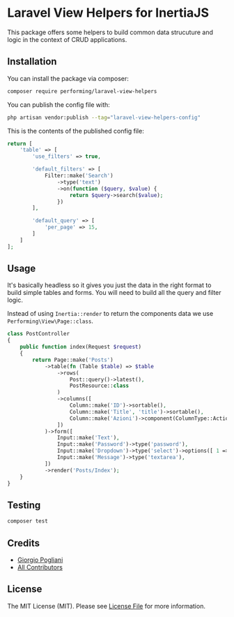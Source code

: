 # Laravel View Helpers for InertiaJS
This package offers some helpers to build common data strucuture and logic in the context of CRUD applications.

## Installation

You can install the package via composer:

```bash
composer require performing/laravel-view-helpers
```

You can publish the config file with:

```bash
php artisan vendor:publish --tag="laravel-view-helpers-config"
```

This is the contents of the published config file:

```php
return [
    'table' => [
        'use_filters' => true,

        'default_filters' => [
            Filter::make('Search')
                ->type('text')
                ->on(function ($query, $value) {
                    return $query->search($value);
                })
        ],

        'default_query' => [
            'per_page' => 15,
        ]
    ]
];
```

## Usage
It's basically headless so it gives you just the data in the right format to build simple tables and forms. You will need to build all the query and filter logic. 

Instead of using `Inertia::render` to return the components data we use `Performing\View\Page::class`.
```php
class PostController
{
    public function index(Request $request)
    {
        return Page::make('Posts')
            ->table(fn (Table $table) => $table
                ->rows(
                    Post::query()->latest(),
                    PostResource::class
                )
                ->columns([
                    Column::make('ID')->sortable(),
                    Column::make('Title', 'title')->sortable(),
                    Column::make('Azioni')->component(ColumnType::Actions)->sortable(),
                ])
            )->form([
                Input::make('Text'),
                Input::make('Password')->type('password'),
                Input::make('Dropdown')->type('select')->options([ 1 => 'one', 2 => 'two']),
                Input::make('Message')->type('textarea'),
            ])
            ->render('Posts/Index');
    }
}
```

## Testing

```bash
composer test
```

## Credits

- [Giorgio Pogliani](https://github.com/giorgiopogliani)
- [All Contributors](../../contributors)

## License

The MIT License (MIT). Please see [License File](LICENSE.md) for more information.
